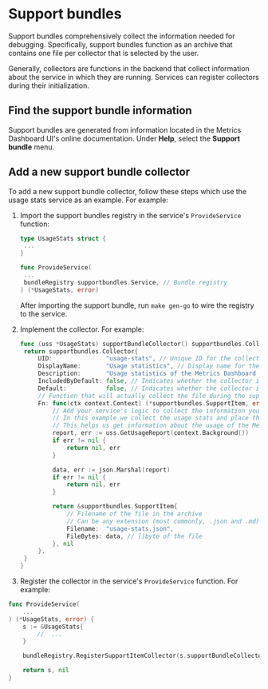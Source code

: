 # Support bundles

Support bundles comprehensively collect the information needed for debugging. Specifically, support bundles function as an archive that contains one file per collector that is selected by the user.

Generally, collectors are functions in the backend that collect information about the service in which they are running. Services can register collectors during their initialization.

## Find the support bundle information

Support bundles are generated from information located in the Metrics Dashboard UI's online documentation. Under **Help**, select the **Support bundle** menu.

## Add a new support bundle collector

To add a new support bundle collector, follow these steps which use the usage stats service as an example. For example:

1. Import the support bundles registry in the service's `ProvideService` function:

   ```go
   type UsageStats struct {
   	...
   }

   func ProvideService(
   	...
   	bundleRegistry supportbundles.Service, // Bundle registry
   ) (*UsageStats, error)
   ```

   After importing the support bundle, run `make gen-go` to wire the registry to the service.

1. Implement the collector. For example:

   ```go
   func (uss *UsageStats) supportBundleCollector() supportbundles.Collector {
   	return supportbundles.Collector{
   		UID:               "usage-stats", // Unique ID for the collector
   		DisplayName:       "Usage statistics", // Display name for the collector in the UI
   		Description:       "Usage statistics of the Metrics Dashboard instance", // Description for the collector in the UI
   		IncludedByDefault: false, // Indicates whether the collector is included by default in the support bundle and can't be deselected. Usually you want this to be false.
   		Default:           false, // Indicates whether the collector is selected by default in the support bundle. User can still deselect it.
   		// Function that will actually collect the file during the support bundle generation.
   		Fn: func(ctx context.Context) (*supportbundles.SupportItem, error) {
   			// Add your service's logic to collect the information you need
   			// In this example we collect the usage stats and place them appropriately in JSON
   			// This helps us get information about the usage of the Metrics Dashboard instance
   			report, err := uss.GetUsageReport(context.Background())
   			if err != nil {
   				return nil, err
   			}

   			data, err := json.Marshal(report)
   			if err != nil {
   				return nil, err
   			}

   			return &supportbundles.SupportItem{
   				// Filename of the file in the archive
   				// Can be any extension (most commonly, .json and .md).
   				Filename:  "usage-stats.json",
   				FileBytes: data, // []byte of the file
   			}, nil
   		},
   	}
   }
   ```

1. Register the collector in the service's `ProvideService` function. For example:

```go
func ProvideService(
    ...
) (*UsageStats, error) {
	s := &UsageStats{
        //	...
	}

	bundleRegistry.RegisterSupportItemCollector(s.supportBundleCollector())

	return s, nil
}
```
